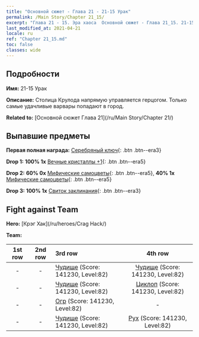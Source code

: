 ```yaml
---
title: "Основной сюжет - Глава 21 - 21-15 Урак"
permalink: /Main Story/Chapter 21_15/
excerpt: "Глава 21 - 15. Эра хаоса  Основной сюжет - Глава 21_15. 21-15 Урак"
last_modified_at: 2021-04-21
locale: ru
ref: "Chapter 21_15.md"
toc: false
classes: wide
---
```


## Подробности

 **Имя:** 21-15 Урак

 **Описание:** Столица Крулода напрямую управляется герцогом. Только самые удачливые варвары попадают в город.

 **Related to:** [Основной сюжет Глава 21](/ru/Main Story/Chapter 21/)

## Выпавшие предметы

 **Первая полная награда:** [Серебряный ключ](/ru/Items/con_693/){: .btn .btn--era3}

 **Drop 1:** **100% 1x** [Вечные кристаллы +1](/ru/Items/mat_73/){: .btn .btn--era5}

 **Drop 2:** **60% 0x** [Мифические самоцветы](/ru/Items/mat_65/){: .btn .btn--era5}, **40% 1x** [Мифические самоцветы](/ru/Items/mat_65/){: .btn .btn--era5}

 **Drop 3:** **100% 1x** [Свиток заклинания](/ru/Items/con_694/){: .btn .btn--era3}


## Fight against Team
 **Hero:** [Крэг Хак](/ru/heroes/Crag Hack/)

 **Team:**


  | 1st row | 2nd row | 3rd row | 4th row |
  |:----:|:----:|:----|:----:|
  | - | - | [Чудище](/ru/units/Behemoth/) (Score: 141230, Level:82)  | [Чудище](/ru/units/Behemoth/) (Score: 141230, Level:82)  |
  | - | - | [Чудище](/ru/units/Behemoth/) (Score: 141230, Level:82)  | [Циклоп](/ru/units/Cyclops/) (Score: 141230, Level:82)  |
  | - | - | [Огр](/ru/units/Ogre/) (Score: 141230, Level:82)  | - |
  | - | - | [Чудище](/ru/units/Behemoth/) (Score: 141230, Level:82)  | [Рух](/ru/units/Roc/) (Score: 141230, Level:82)  |


